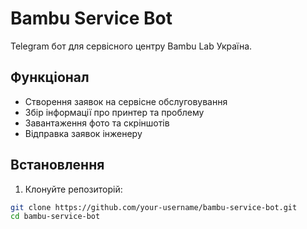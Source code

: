 # Bambu Service Bot

Telegram бот для сервісного центру Bambu Lab Україна.

## Функціонал
- Створення заявок на сервісне обслуговування
- Збір інформації про принтер та проблему
- Завантаження фото та скріншотів
- Відправка заявок інженеру

## Встановлення

1. Клонуйте репозиторій:
```bash
git clone https://github.com/your-username/bambu-service-bot.git
cd bambu-service-bot